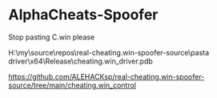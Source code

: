 # AlphaCheats-Spoofer
Stop pasting C.win please

H:\my\source\repos\real-cheating.win-spoofer-source\pasta driver\x64\Release\cheating.win_driver.pdb

https://github.com/ALEHACKsp/real-cheating.win-spoofer-source/tree/main/cheating.win_control
